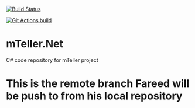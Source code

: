 [![Build Status](https://dev.azure.com/menfraosd/mTeller/_apis/build/status/Arshir.mTeller.Net?branchName=develop)](https://dev.azure.com/menfraosd/mTeller/_build/latest?definitionId=2&branchName=develop)

[![Git Actions build](https://github.com/Arshir/mTeller.Net/actions/workflows/dotnet.yml/badge.svg?branch=develop)](https://github.com/Arshir/mTeller.Net/actions/workflows/dotnet.yml)

# mTeller.Net
C# code repository for mTeller project
# This is the remote branch Fareed will be push to from his local repository
